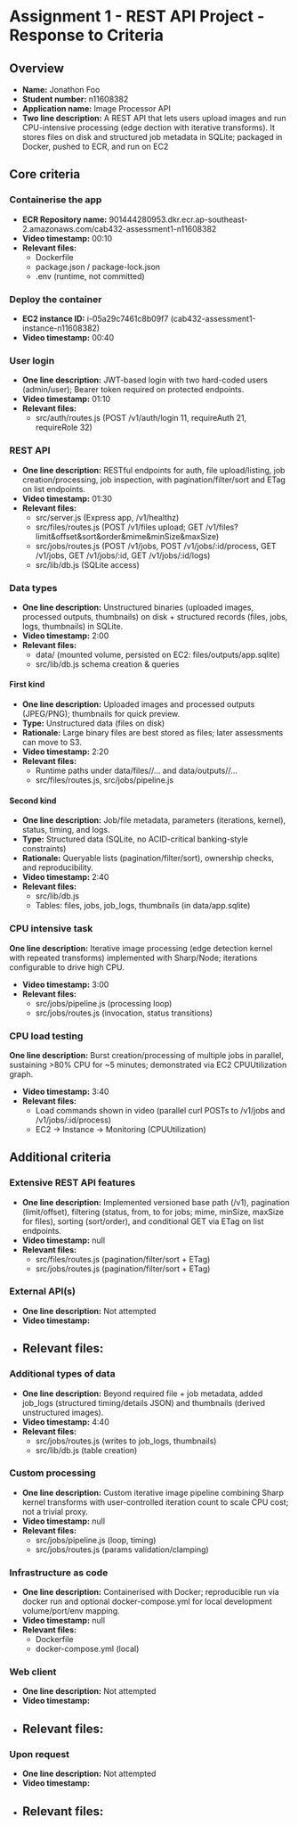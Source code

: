 Assignment 1 - REST API Project - Response to Criteria
================================================

Overview
------------------------------------------------

- **Name:** Jonathon Foo
- **Student number:** n11608382
- **Application name:** Image Processor API
- **Two line description:** A REST API that lets users upload images and run CPU-intensive processing (edge dection with iterative transforms). It stores files on disk and structured job metadata in SQLite; packaged in Docker, pushed to ECR, and run on EC2 


Core criteria
------------------------------------------------

### Containerise the app

- **ECR Repository name:** 901444280953.dkr.ecr.ap-southeast-2.amazonaws.com/cab432-assessment1-n11608382
- **Video timestamp:** 00:10
- **Relevant files:**
    - Dockerfile
    - package.json / package-lock.json
    - .env (runtime, not committed)

### Deploy the container

- **EC2 instance ID:** i-05a29c7461c8b09f7 (cab432-assessment1-instance-n11608382)
- **Video timestamp:** 00:40

### User login

- **One line description:** JWT-based login with two hard-coded users (admin/user); Bearer token required on protected endpoints.
- **Video timestamp:** 01:10
- **Relevant files:**
    - src/auth/routes.js (POST /v1/auth/login 11, requireAuth 21, requireRole 32)

### REST API

- **One line description:** RESTful endpoints for auth, file upload/listing, job creation/processing, job inspection, with pagination/filter/sort and ETag on list endpoints.
- **Video timestamp:** 01:30
- **Relevant files:**
    - src/server.js (Express app, /v1/healthz)
    - src/files/routes.js (POST /v1/files upload; GET /v1/files?limit&offset&sort&order&mime&minSize&maxSize)
    - src/jobs/routes.js (POST /v1/jobs, POST /v1/jobs/:id/process, GET /v1/jobs, GET /v1/jobs/:id, GET /v1/jobs/:id/logs)
    - src/lib/db.js (SQLite access)

### Data types

- **One line description:** Unstructured binaries (uploaded images, processed outputs, thumbnails) on disk + structured records (files, jobs, logs, thumbnails) in SQLite.
- **Video timestamp:** 2:00
- **Relevant files:**
    - data/ (mounted volume, persisted on EC2: files/outputs/app.sqlite)
    - src/lib/db.js schema creation & queries

#### First kind

- **One line description:** Uploaded images and processed outputs (JPEG/PNG); thumbnails for quick preview.
- **Type:** Unstructured data (files on disk)
- **Rationale:** Large binary files are best stored as files; later assessments can move to S3.
- **Video timestamp:** 2:20
- **Relevant files:**
    - Runtime paths under data/files/<userId>/... and data/outputs/<userId>/...
    - src/files/routes.js, src/jobs/pipeline.js

#### Second kind

- **One line description:** Job/file metadata, parameters (iterations, kernel), status, timing, and logs.
- **Type:** Structured data (SQLite, no ACID-critical banking-style constraints)
- **Rationale:**  Queryable lists (pagination/filter/sort), ownership checks, and reproducibility.
- **Video timestamp:** 2:40
- **Relevant files:**
  - src/lib/db.js
  - Tables: files, jobs, job_logs, thumbnails (in data/app.sqlite)

### CPU intensive task

 **One line description:** Iterative image processing (edge detection kernel with repeated transforms) implemented with Sharp/Node; iterations configurable to drive high CPU.
- **Video timestamp:** 3:00
- **Relevant files:**
    - src/jobs/pipeline.js (processing loop)
    - src/jobs/routes.js (invocation, status transitions)

### CPU load testing

 **One line description:** Burst creation/processing of multiple jobs in parallel, sustaining >80% CPU for ~5 minutes; demonstrated via EC2 CPUUtilization graph.
- **Video timestamp:** 3:40
- **Relevant files:**
    - Load commands shown in video (parallel curl POSTs to /v1/jobs and /v1/jobs/:id/process)
    - EC2 → Instance → Monitoring (CPUUtilization)

Additional criteria
------------------------------------------------

### Extensive REST API features

- **One line description:** Implemented versioned base path (/v1), pagination (limit/offset), filtering (status, from, to for jobs; mime, minSize, maxSize for files), sorting (sort/order), and conditional GET via ETag on list endpoints.
- **Video timestamp:** null
- **Relevant files:**
    - src/files/routes.js (pagination/filter/sort + ETag)
    - src/jobs/routes.js (pagination/filter/sort + ETag)

### External API(s)

- **One line description:** Not attempted
- **Video timestamp:**
- **Relevant files:**
    - 

### Additional types of data

- **One line description:** Beyond required file + job metadata, added job_logs (structured timing/details JSON) and thumbnails (derived unstructured images).
- **Video timestamp:** 4:40
- **Relevant files:**
    - src/jobs/routes.js (writes to job_logs, thumbnails)
    - src/lib/db.js (table creation)

### Custom processing

- **One line description:** Custom iterative image pipeline combining Sharp kernel transforms with user-controlled iteration count to scale CPU cost; not a trivial proxy.
- **Video timestamp:** null
- **Relevant files:**
    - src/jobs/pipeline.js (loop, timing)
    - src/jobs/routes.js (params validation/clamping)

### Infrastructure as code

- **One line description:** Containerised with Docker; reproducible run via docker run and optional docker-compose.yml for local development volume/port/env mapping.
- **Video timestamp:** null
- **Relevant files:**
    - Dockerfile
    - docker-compose.yml (local)

### Web client

- **One line description:** Not attempted
- **Video timestamp:**
- **Relevant files:**
    -   

### Upon request

- **One line description:** Not attempted
- **Video timestamp:**
- **Relevant files:**
    - 